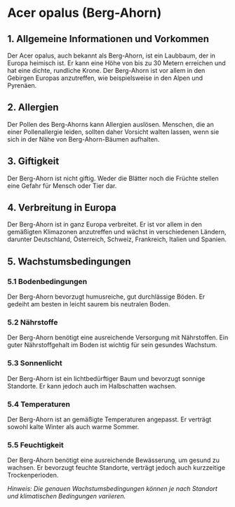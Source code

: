# Acer opalus (Berg-Ahorn)

## 1. Allgemeine Informationen und Vorkommen
Der Acer opalus, auch bekannt als Berg-Ahorn, ist ein Laubbaum, der in Europa heimisch ist. Er kann eine Höhe von bis zu 30 Metern erreichen und hat eine dichte, rundliche Krone. Der Berg-Ahorn ist vor allem in den Gebirgen Europas anzutreffen, wie beispielsweise in den Alpen und Pyrenäen.

## 2. Allergien
Der Pollen des Berg-Ahorns kann Allergien auslösen. Menschen, die an einer Pollenallergie leiden, sollten daher Vorsicht walten lassen, wenn sie sich in der Nähe von Berg-Ahorn-Bäumen aufhalten.

## 3. Giftigkeit
Der Berg-Ahorn ist nicht giftig. Weder die Blätter noch die Früchte stellen eine Gefahr für Mensch oder Tier dar.

## 4. Verbreitung in Europa
Der Berg-Ahorn ist in ganz Europa verbreitet. Er ist vor allem in den gemäßigten Klimazonen anzutreffen und wächst in verschiedenen Ländern, darunter Deutschland, Österreich, Schweiz, Frankreich, Italien und Spanien.

## 5. Wachstumsbedingungen
### 5.1 Bodenbedingungen
Der Berg-Ahorn bevorzugt humusreiche, gut durchlässige Böden. Er gedeiht am besten in leicht saurem bis neutralen Boden.

### 5.2 Nährstoffe
Der Berg-Ahorn benötigt eine ausreichende Versorgung mit Nährstoffen. Ein guter Nährstoffgehalt im Boden ist wichtig für sein gesundes Wachstum.

### 5.3 Sonnenlicht
Der Berg-Ahorn ist ein lichtbedürftiger Baum und bevorzugt sonnige Standorte. Er kann jedoch auch im Halbschatten wachsen.

### 5.4 Temperaturen
Der Berg-Ahorn ist an gemäßigte Temperaturen angepasst. Er verträgt sowohl kalte Winter als auch warme Sommer.

### 5.5 Feuchtigkeit
Der Berg-Ahorn benötigt eine ausreichende Bewässerung, um gesund zu wachsen. Er bevorzugt feuchte Standorte, verträgt jedoch auch kurzzeitige Trockenperioden.

*Hinweis: Die genauen Wachstumsbedingungen können je nach Standort und klimatischen Bedingungen variieren.*
